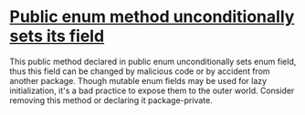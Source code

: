 # [Public enum method unconditionally sets its field](https://spotbugs.readthedocs.io/en/latest/bugDescriptions.html#ME_ENUM_FIELD_SETTER)

This public method declared in public enum unconditionally sets enum field, thus this field can be changed by malicious code
  or by accident from another package. Though mutable enum fields may be used for lazy initialization, it's a bad practice to expose them to the outer world.
  Consider removing this method or declaring it package-private.
